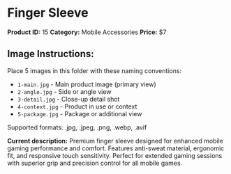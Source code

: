 # Finger Sleeve

**Product ID:** 15
**Category:** Mobile Accessories
**Price:** $7

## Image Instructions:
Place 5 images in this folder with these naming conventions:
- `1-main.jpg` - Main product image (primary view)
- `2-angle.jpg` - Side or angle view
- `3-detail.jpg` - Close-up detail shot
- `4-context.jpg` - Product in use or context
- `5-package.jpg` - Package or additional view

Supported formats: .jpg, .jpeg, .png, .webp, .avif

**Current description:**
Premium finger sleeve designed for enhanced mobile gaming performance
          and comfort. Features anti-sweat material, ergonomic fit, and
          responsive touch sensitivity. Perfect for extended gaming sessions
          with superior grip and precision control for all mobile games.
